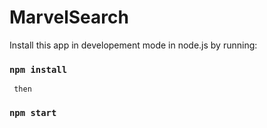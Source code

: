 # MarvelSearch

Install this app in developement mode in node.js by running:

### `npm install`
     then
### `npm start`

